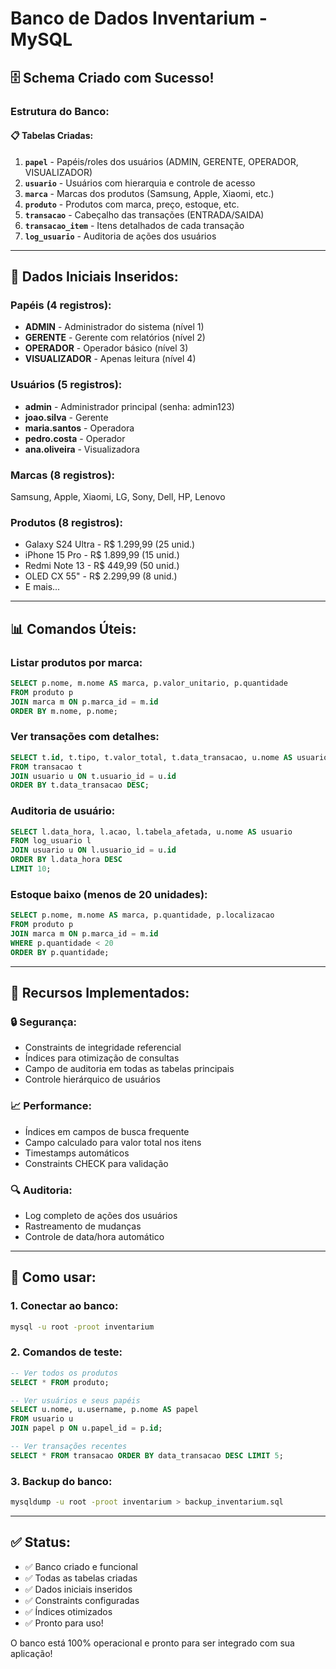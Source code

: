 # Banco de Dados Inventarium - MySQL

## 🗄️ **Schema Criado com Sucesso!**

### **Estrutura do Banco:**

#### 📋 **Tabelas Criadas:**
1. **`papel`** - Papéis/roles dos usuários (ADMIN, GERENTE, OPERADOR, VISUALIZADOR)
2. **`usuario`** - Usuários com hierarquia e controle de acesso
3. **`marca`** - Marcas dos produtos (Samsung, Apple, Xiaomi, etc.)
4. **`produto`** - Produtos com marca, preço, estoque, etc.
5. **`transacao`** - Cabeçalho das transações (ENTRADA/SAIDA)
6. **`transacao_item`** - Itens detalhados de cada transação
7. **`log_usuario`** - Auditoria de ações dos usuários

---

## 🔑 **Dados Iniciais Inseridos:**

### **Papéis (4 registros):**
- **ADMIN** - Administrador do sistema (nível 1)
- **GERENTE** - Gerente com relatórios (nível 2)  
- **OPERADOR** - Operador básico (nível 3)
- **VISUALIZADOR** - Apenas leitura (nível 4)

### **Usuários (5 registros):**
- **admin** - Administrador principal (senha: admin123)
- **joao.silva** - Gerente
- **maria.santos** - Operadora
- **pedro.costa** - Operador
- **ana.oliveira** - Visualizadora

### **Marcas (8 registros):**
Samsung, Apple, Xiaomi, LG, Sony, Dell, HP, Lenovo

### **Produtos (8 registros):**
- Galaxy S24 Ultra - R$ 1.299,99 (25 unid.)
- iPhone 15 Pro - R$ 1.899,99 (15 unid.)
- Redmi Note 13 - R$ 449,99 (50 unid.)
- OLED CX 55" - R$ 2.299,99 (8 unid.)
- E mais...

---

## 📊 **Comandos Úteis:**

### **Listar produtos por marca:**
```sql
SELECT p.nome, m.nome AS marca, p.valor_unitario, p.quantidade 
FROM produto p 
JOIN marca m ON p.marca_id = m.id 
ORDER BY m.nome, p.nome;
```

### **Ver transações com detalhes:**
```sql
SELECT t.id, t.tipo, t.valor_total, t.data_transacao, u.nome AS usuario
FROM transacao t
JOIN usuario u ON t.usuario_id = u.id
ORDER BY t.data_transacao DESC;
```

### **Auditoria de usuário:**
```sql
SELECT l.data_hora, l.acao, l.tabela_afetada, u.nome AS usuario
FROM log_usuario l
JOIN usuario u ON l.usuario_id = u.id
ORDER BY l.data_hora DESC
LIMIT 10;
```

### **Estoque baixo (menos de 20 unidades):**
```sql
SELECT p.nome, m.nome AS marca, p.quantidade, p.localizacao
FROM produto p
JOIN marca m ON p.marca_id = m.id
WHERE p.quantidade < 20
ORDER BY p.quantidade;
```

---

## 🔧 **Recursos Implementados:**

### **🔒 Segurança:**
- Constraints de integridade referencial
- Índices para otimização de consultas
- Campo de auditoria em todas as tabelas principais
- Controle hierárquico de usuários

### **📈 Performance:**
- Índices em campos de busca frequente
- Campo calculado para valor total nos itens
- Timestamps automáticos
- Constraints CHECK para validação

### **🔍 Auditoria:**
- Log completo de ações dos usuários
- Rastreamento de mudanças
- Controle de data/hora automático

---

## 🚀 **Como usar:**

### **1. Conectar ao banco:**
```bash
mysql -u root -proot inventarium
```

### **2. Comandos de teste:**
```sql
-- Ver todos os produtos
SELECT * FROM produto;

-- Ver usuários e seus papéis
SELECT u.nome, u.username, p.nome AS papel 
FROM usuario u 
JOIN papel p ON u.papel_id = p.id;

-- Ver transações recentes
SELECT * FROM transacao ORDER BY data_transacao DESC LIMIT 5;
```

### **3. Backup do banco:**
```bash
mysqldump -u root -proot inventarium > backup_inventarium.sql
```

---

## ✅ **Status:**
- ✅ Banco criado e funcional
- ✅ Todas as tabelas criadas
- ✅ Dados iniciais inseridos
- ✅ Constraints configuradas
- ✅ Índices otimizados
- ✅ Pronto para uso!

O banco está 100% operacional e pronto para ser integrado com sua aplicação!
